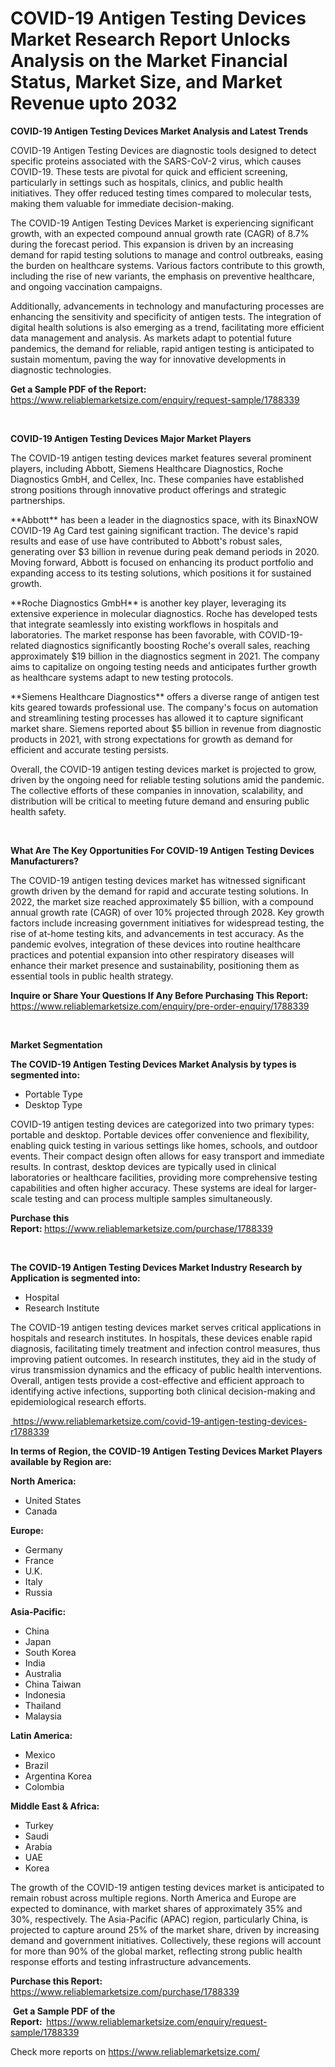 <p><h1>COVID-19 Antigen Testing Devices Market Research Report Unlocks Analysis on the Market Financial Status, Market Size, and Market Revenue upto 2032</h1></p><p><strong>COVID-19 Antigen Testing Devices Market Analysis and Latest Trends</strong></p>
<p><p>COVID-19 Antigen Testing Devices are diagnostic tools designed to detect specific proteins associated with the SARS-CoV-2 virus, which causes COVID-19. These tests are pivotal for quick and efficient screening, particularly in settings such as hospitals, clinics, and public health initiatives. They offer reduced testing times compared to molecular tests, making them valuable for immediate decision-making.</p><p>The COVID-19 Antigen Testing Devices Market is experiencing significant growth, with an expected compound annual growth rate (CAGR) of 8.7% during the forecast period. This expansion is driven by an increasing demand for rapid testing solutions to manage and control outbreaks, easing the burden on healthcare systems. Various factors contribute to this growth, including the rise of new variants, the emphasis on preventive healthcare, and ongoing vaccination campaigns. </p><p>Additionally, advancements in technology and manufacturing processes are enhancing the sensitivity and specificity of antigen tests. The integration of digital health solutions is also emerging as a trend, facilitating more efficient data management and analysis. As markets adapt to potential future pandemics, the demand for reliable, rapid antigen testing is anticipated to sustain momentum, paving the way for innovative developments in diagnostic technologies.</p></p>
<p><strong>Get a Sample PDF of the Report:&nbsp;</strong> <a href="https://www.reliablemarketsize.com/enquiry/request-sample/1788339?utm_campaign=2853&utm_medium=2&utm_source=Github&utm_content=ia&utm_term=05032025&utm_id=covid-19-antigen-testing-devices">https://www.reliablemarketsize.com/enquiry/request-sample/1788339</a></p>
<p>&nbsp;</p>
<p><strong>COVID-19 Antigen Testing Devices Major Market Players</strong></p>
<p><p>The COVID-19 antigen testing devices market features several prominent players, including Abbott, Siemens Healthcare Diagnostics, Roche Diagnostics GmbH, and Cellex, Inc. These companies have established strong positions through innovative product offerings and strategic partnerships.</p><p>**Abbott** has been a leader in the diagnostics space, with its BinaxNOW COVID-19 Ag Card test gaining significant traction. The device's rapid results and ease of use have contributed to Abbott's robust sales, generating over $3 billion in revenue during peak demand periods in 2020. Moving forward, Abbott is focused on enhancing its product portfolio and expanding access to its testing solutions, which positions it for sustained growth.</p><p>**Roche Diagnostics GmbH** is another key player, leveraging its extensive experience in molecular diagnostics. Roche has developed tests that integrate seamlessly into existing workflows in hospitals and laboratories. The market response has been favorable, with COVID-19-related diagnostics significantly boosting Roche's overall sales, reaching approximately $19 billion in the diagnostics segment in 2021. The company aims to capitalize on ongoing testing needs and anticipates further growth as healthcare systems adapt to new testing protocols.</p><p>**Siemens Healthcare Diagnostics** offers a diverse range of antigen test kits geared towards professional use. The company's focus on automation and streamlining testing processes has allowed it to capture significant market share. Siemens reported about $5 billion in revenue from diagnostic products in 2021, with strong expectations for growth as demand for efficient and accurate testing persists.</p><p>Overall, the COVID-19 antigen testing devices market is projected to grow, driven by the ongoing need for reliable testing solutions amid the pandemic. The collective efforts of these companies in innovation, scalability, and distribution will be critical to meeting future demand and ensuring public health safety.</p></p>
<p>&nbsp;</p>
<p><strong>What Are The Key Opportunities For COVID-19 Antigen Testing Devices Manufacturers?</strong></p>
<p><p>The COVID-19 antigen testing devices market has witnessed significant growth driven by the demand for rapid and accurate testing solutions. In 2022, the market size reached approximately $5 billion, with a compound annual growth rate (CAGR) of over 10% projected through 2028. Key growth factors include increasing government initiatives for widespread testing, the rise of at-home testing kits, and advancements in test accuracy. As the pandemic evolves, integration of these devices into routine healthcare practices and potential expansion into other respiratory diseases will enhance their market presence and sustainability, positioning them as essential tools in public health strategy.</p></p>
<p><strong>Inquire or Share Your Questions If Any Before Purchasing This Report:</strong> <a href="https://www.reliablemarketsize.com/enquiry/pre-order-enquiry/1788339?utm_campaign=2853&utm_medium=2&utm_source=Github&utm_content=ia&utm_term=05032025&utm_id=covid-19-antigen-testing-devices">https://www.reliablemarketsize.com/enquiry/pre-order-enquiry/1788339</a></p>
<p>&nbsp;</p>
<p><strong>Market Segmentation</strong></p>
<p><strong>The COVID-19 Antigen Testing Devices Market Analysis by types is segmented into:</strong></p>
<p><ul><li>Portable Type</li><li>Desktop Type</li></ul></p>
<p><p>COVID-19 antigen testing devices are categorized into two primary types: portable and desktop. Portable devices offer convenience and flexibility, enabling quick testing in various settings like homes, schools, and outdoor events. Their compact design often allows for easy transport and immediate results. In contrast, desktop devices are typically used in clinical laboratories or healthcare facilities, providing more comprehensive testing capabilities and often higher accuracy. These systems are ideal for larger-scale testing and can process multiple samples simultaneously.</p></p>
<p><strong>Purchase this Report:&nbsp;</strong><a href="https://www.reliablemarketsize.com/purchase/1788339?utm_campaign=2853&utm_medium=2&utm_source=Github&utm_content=ia&utm_term=05032025&utm_id=covid-19-antigen-testing-devices">https://www.reliablemarketsize.com/purchase/1788339</a></p>
<p>&nbsp;</p>
<p><strong>The COVID-19 Antigen Testing Devices Market Industry Research by Application is segmented into:</strong></p>
<p><ul><li>Hospital</li><li>Research Institute</li></ul></p>
<p><p>The COVID-19 antigen testing devices market serves critical applications in hospitals and research institutes. In hospitals, these devices enable rapid diagnosis, facilitating timely treatment and infection control measures, thus improving patient outcomes. In research institutes, they aid in the study of virus transmission dynamics and the efficacy of public health interventions. Overall, antigen tests provide a cost-effective and efficient approach to identifying active infections, supporting both clinical decision-making and epidemiological research efforts.</p></p>
<p><a href="https://www.reliablemarketsize.com/covid-19-antigen-testing-devices-r1788339?utm_campaign=2853&utm_medium=2&utm_source=Github&utm_content=ia&utm_term=05032025&utm_id=covid-19-antigen-testing-devices">&nbsp;https://www.reliablemarketsize.com/covid-19-antigen-testing-devices-r1788339</a></p>
<p><strong>In terms of Region, the COVID-19 Antigen Testing Devices Market Players available by Region are:</strong></p>
<p>
    <p> <strong> North America: </strong>
        <ul>
            <li>United States</li>
            <li>Canada</li>
        </ul>
        </p> 
    <p> <strong> Europe: </strong>
        <ul>
            <li>Germany</li>
            <li>France</li>
            <li>U.K.</li>
            <li>Italy</li>
            <li>Russia</li>
        </ul>
        </p> 
    <p> <strong> Asia-Pacific: </strong>
        <ul>
            <li>China</li>
            <li>Japan</li>
            <li>South Korea</li>
            <li>India</li>
            <li>Australia</li>
            <li>China Taiwan</li>
            <li>Indonesia</li>
            <li>Thailand</li>
            <li>Malaysia</li>
        </ul>
        </p> 
    <p> <strong> Latin America: </strong>
        <ul>
            <li>Mexico</li>
            <li>Brazil</li>
            <li>Argentina Korea</li>
            <li>Colombia</li>
        </ul>
        </p> 
    <p> <strong> Middle East & Africa: </strong>
        <ul>
            <li>Turkey</li>
            <li>Saudi</li>
            <li>Arabia</li>
            <li>UAE</li>
            <li>Korea</li>
        </ul>
    </p>
    </p>
<p><p>The growth of the COVID-19 antigen testing devices market is anticipated to remain robust across multiple regions. North America and Europe are expected to dominance, with market shares of approximately 35% and 30%, respectively. The Asia-Pacific (APAC) region, particularly China, is projected to capture around 25% of the market share, driven by increasing demand and government initiatives. Collectively, these regions will account for more than 90% of the global market, reflecting strong public health response efforts and testing infrastructure advancements.</p></p>
<p><strong>Purchase this Report: </strong><a href="https://www.reliablemarketsize.com/purchase/1788339?utm_campaign=2853&utm_medium=2&utm_source=Github&utm_content=ia&utm_term=05032025&utm_id=covid-19-antigen-testing-devices">https://www.reliablemarketsize.com/purchase/1788339</a></p>
<p>&nbsp;<strong>Get a Sample PDF of the Report:&nbsp;&nbsp;</strong><a href="https://www.reliablemarketsize.com/enquiry/request-sample/1788339?utm_campaign=2853&utm_medium=2&utm_source=Github&utm_content=ia&utm_term=05032025&utm_id=covid-19-antigen-testing-devices">https://www.reliablemarketsize.com/enquiry/request-sample/1788339</a></p>
<p><strong></strong></p>
<p>Check more reports on <a href="https://www.reliablemarketsize.com/?utm_campaign=2853&utm_medium=2&utm_source=Github&utm_content=ia&utm_term=05032025&utm_id=covid-19-antigen-testing-devices">https://www.reliablemarketsize.com/</a></p>